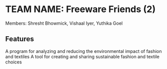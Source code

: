# TEAM NAME: Freeware Friends (2)

Members: Shresht Bhowmick, Vishaal Iyer, Yuthika Goel

## Features

A program for analyzing and reducing the environmental impact of fashion and textiles
A tool for creating and sharing sustainable fashion and textile choices